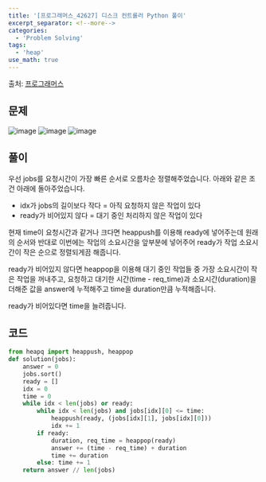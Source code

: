 ```yaml
---
title: '[프로그래머스_42627] 디스크 컨트롤러 Python 풀이'
excerpt_separator: <!--more-->
categories:
  - 'Problem Solving'
tags:
  - 'heap'
use_math: true
---
```


출처: [프로그래머스](https://programmers.co.kr/learn/courses/30/lessons/42627)

## 문제

![image](https://user-images.githubusercontent.com/59808674/170868736-15a1c739-0eb6-4a66-85f0-675d33da17f5.png)
![image](https://user-images.githubusercontent.com/59808674/170868766-6737a111-c56d-498b-b20a-4910a0f58578.png)
![image](https://user-images.githubusercontent.com/59808674/170868775-8c743409-2af1-40f6-97ce-c0bcb11d7b6d.png)

## 풀이

우선 jobs를 요청시간이 가장 빠른 순서로 오름차순 정렬해주었습니다.
아래와 같은 조건 아래에 돌아주었습니다.

- idx가 jobs의 길이보다 작다 = 아직 요청하지 않은 작업이 있다
- ready가 비어있지 않다 = 대기 중인 처리하지 않은 작업이 있다

현재 time이 요청시간과 같거나 크다면 heappush를 이용해 ready에 넣어주는데 원래의 순서와 반대로 이번에는 작업의 소요시간을 앞부분에 넣어주어 ready가 작업 소요시간이 작은 순으로 정렬되게끔 해줍니다.

ready가 비어있지 않다면 heappop을 이용해 대기 중인 작업들 중 가장 소요시간이 작은 작업을 꺼내주고, 요청하고 대기한 시간(time - req_time)과 소요시간(duration)을 더해준 값을 answer에 누적해주고 time을 duration만큼 누적해줍니다.

ready가 비어있다면 time을 늘려줍니다.

## 코드

```python
from heapq import heappush, heappop
def solution(jobs):
    answer = 0
    jobs.sort()
    ready = []
    idx = 0
    time = 0
    while idx < len(jobs) or ready:
        while idx < len(jobs) and jobs[idx][0] <= time:
            heappush(ready, (jobs[idx][1], jobs[idx][0]))
            idx += 1
        if ready:
            duration, req_time = heappop(ready)
            answer += (time - req_time) + duration
            time += duration
        else: time += 1
    return answer // len(jobs)
```
